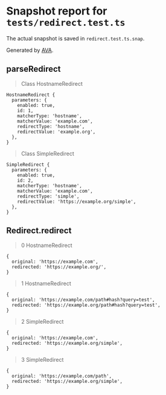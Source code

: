 # Snapshot report for `tests/redirect.test.ts`

The actual snapshot is saved in `redirect.test.ts.snap`.

Generated by [AVA](https://avajs.dev).

## parseRedirect

> Class HostnameRedirect

    HostnameRedirect {
      parameters: {
        enabled: true,
        id: 1,
        matcherType: 'hostname',
        matcherValue: 'example.com',
        redirectType: 'hostname',
        redirectValue: 'example.org',
      },
    }

> Class SimpleRedirect

    SimpleRedirect {
      parameters: {
        enabled: true,
        id: 2,
        matcherType: 'hostname',
        matcherValue: 'example.com',
        redirectType: 'simple',
        redirectValue: 'https://example.org/simple',
      },
    }

## Redirect.redirect

> 0 HostnameRedirect

    {
      original: 'https://example.com',
      redirected: 'https://example.org/',
    }

> 1 HostnameRedirect

    {
      original: 'https://example.com/path#hash?query=test',
      redirected: 'https://example.org/path#hash?query=test',
    }

> 2 SimpleRedirect

    {
      original: 'https://example.com',
      redirected: 'https://example.org/simple',
    }

> 3 SimpleRedirect

    {
      original: 'https://example.com/path',
      redirected: 'https://example.org/simple',
    }
